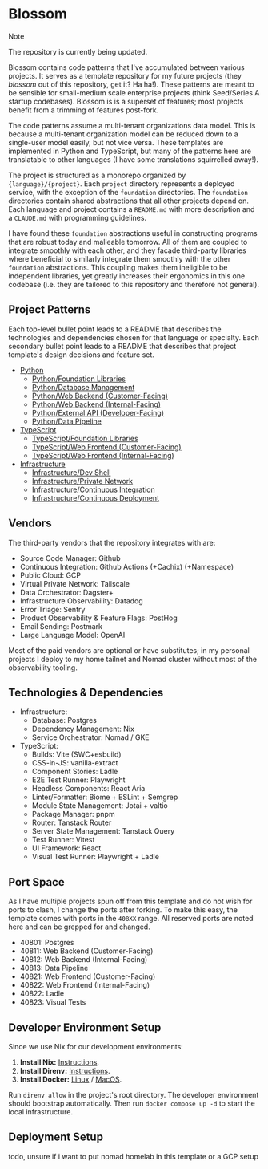 # Blossom

> [!NOTE]
> The repository is currently being updated.

Blossom contains code patterns that I've accumulated between various projects. It serves as a
template repository for my future projects (they _blossom_ out of this repository, get it? Ha ha!).
These patterns are meant to be sensible for small-medium scale enterprise projects (think
Seed/Series A startup codebases). Blossom is is a superset of features; most projects benefit from a
trimming of features post-fork.

The code patterns assume a multi-tenant organizations data model. This is because a multi-tenant
organization model can be reduced down to a single-user model easily, but not vice versa. These
templates are implemented in Python and TypeScript, but many of the patterns here are translatable
to other languages (I have some translations squirrelled away!).

The project is structured as a monorepo organized by `{language}/{project}`. Each `project`
directory represents a deployed service, with the exception of the `foundation` directories. The
`foundation` directories contain shared abstractions that all other projects depend on. Each
language and project contains a `README.md` with more description and a `CLAUDE.md` with programming
guidelines.

I have found these `foundation` abstractions useful in constructing programs that are robust today
and malleable tomorrow. All of them are coupled to integrate smoothly with each other, and they
facade third-party libraries where beneficial to similarly integrate them smoothly with the other
`foundation` abstractions. This coupling makes them ineligible to be independent libraries, yet
greatly increases their ergonomics in this one codebase (i.e. they are tailored to this repository
and therefore not general).

## Project Patterns

Each top-level bullet point leads to a README that describes the technologies and dependencies
chosen for that language or specialty. Each secondary bullet point leads to a README that describes
that project template's design decisions and feature set.

- [Python](./python)
  - [Python/Foundation Libraries](./python/foundation)
  - [Python/Database Management](./python/database)
  - [Python/Web Backend (Customer-Facing)](./python/product)
  - [Python/Web Backend (Internal-Facing)](./python/panopticon)
  - [Python/External API (Developer-Facing)](./python/platform)
  - [Python/Data Pipeline](./python/pipeline)
- [TypeScript](./typescript)
  - [TypeScript/Foundation Libraries](./typescript/foundation)
  - [TypeScript/Web Frontend (Customer-Facing)](./typescript/product)
  - [TypeScript/Web Frontend (Internal-Facing)](./typescript/panopticon)
- [Infrastructure](./infra)
  - [Infrastructure/Dev Shell](./flake.nix)
  - [Infrastructure/Private Network](./infra/vpn)
  - [Infrastructure/Continuous Integration](./github/workflows)
  - [Infrastructure/Continuous Deployment](./infra/deploys)

## Vendors

The third-party vendors that the repository integrates with are:

- Source Code Manager: Github
- Continuous Integration: Github Actions (+Cachix) (+Namespace)
- Public Cloud: GCP
- Virtual Private Network: Tailscale
- Data Orchestrator: Dagster+
- Infrastructure Observability: Datadog
- Error Triage: Sentry
- Product Observability & Feature Flags: PostHog
- Email Sending: Postmark
- Large Language Model: OpenAI

Most of the paid vendors are optional or have substitutes; in my personal projects I deploy to my
home tailnet and Nomad cluster without most of the observability tooling.

## Technologies & Dependencies

- Infrastructure:
  - Database: Postgres
  - Dependency Management: Nix
  - Service Orchestrator: Nomad / GKE
- TypeScript:
  - Builds: Vite (SWC+esbuild)
  - CSS-in-JS: vanilla-extract
  - Component Stories: Ladle
  - E2E Test Runner: Playwright
  - Headless Components: React Aria
  - Linter/Formatter: Biome + ESLint + Semgrep
  - Module State Management: Jotai + valtio
  - Package Manager: pnpm
  - Router: Tanstack Router
  - Server State Management: Tanstack Query
  - Test Runner: Vitest
  - UI Framework: React
  - Visual Test Runner: Playwright + Ladle

## Port Space

As I have multiple projects spun off from this template and do not wish for ports to clash, I change
the ports after forking. To make this easy, the template comes with ports in the `408XX` range. All
reserved ports are noted here and can be grepped for and changed.

- 40801: Postgres
- 40811: Web Backend (Customer-Facing)
- 40812: Web Backend (Internal-Facing)
- 40813: Data Pipeline
- 40821: Web Frontend (Customer-Facing)
- 40822: Web Frontend (Internal-Facing)
- 40822: Ladle
- 40823: Visual Tests

## Developer Environment Setup

Since we use Nix for our development environments:

1. **Install Nix:** [Instructions](https://docs.determinate.systems/).
2. **Install Direnv:** [Instructions](https://direnv.net/).
3. **Install Docker:** [Linux](https://docs.docker.com/engine/install/) / [MacOS](https://github.com/abiosoft/colima).

Run `direnv allow` in the project's root directory. The developer environment should bootstrap
automatically. Then run `docker compose up -d` to start the local infrastructure.

## Deployment Setup

todo, unsure if i want to put nomad homelab in this template or a GCP setup
